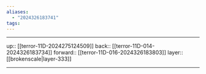 ```yaml
---
aliases:
  - "2024326183741"
tags:
---
```




***

up:: [[terror-11D-2024275124509]]
back:: [[terror-11D-014-2024326183734]]
forward:: [[terror-11D-016-2024326183803]]
layer:: [[brokenscale|layer-333]]

***
